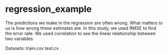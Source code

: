 # regression_example
The predictions we make in the regression are often wrong. What matters to us is how wrong these estimates are. In this study, we used RMSE to find the error rate. We used correlation to see the linear relationship between two variables


Datasets: train.csv
          test.cv
